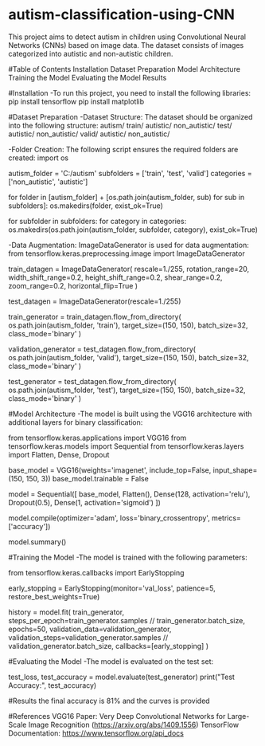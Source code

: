 # autism-classification-using-CNN
This project aims to detect autism in children using Convolutional Neural Networks (CNNs) based on image data. The dataset consists of images categorized into autistic and non-autistic children.

#Table of Contents
Installation
Dataset Preparation
Model Architecture
Training the Model
Evaluating the Model
Results

#Installation
-To run this project, you need to install the following libraries:
pip install tensorflow
pip install matplotlib

#Dataset Preparation
-Dataset Structure:
  The dataset should be organized into the following structure:
autism/
    train/
        autistic/
        non_autistic/
    test/
        autistic/
        non_autistic/
    valid/
        autistic/
        non_autistic/

-Folder Creation:
  The following script ensures the required folders are created:
import os

autism_folder = 'C:/autism'
subfolders = ['train', 'test', 'valid']
categories = ['non_autistic', 'autistic']

for folder in [autism_folder] + [os.path.join(autism_folder, sub) for sub in subfolders]:
    os.makedirs(folder, exist_ok=True)

for subfolder in subfolders:
    for category in categories:
        os.makedirs(os.path.join(autism_folder, subfolder, category), exist_ok=True)
        
-Data Augmentation:
  ImageDataGenerator is used for data augmentation:
from tensorflow.keras.preprocessing.image import ImageDataGenerator

train_datagen = ImageDataGenerator(
    rescale=1./255,
    rotation_range=20,
    width_shift_range=0.2,
    height_shift_range=0.2,
    shear_range=0.2,
    zoom_range=0.2,
    horizontal_flip=True
)

test_datagen = ImageDataGenerator(rescale=1./255)

train_generator = train_datagen.flow_from_directory(
    os.path.join(autism_folder, 'train'),
    target_size=(150, 150),
    batch_size=32,
    class_mode='binary'
)

validation_generator = test_datagen.flow_from_directory(
    os.path.join(autism_folder, 'valid'),
    target_size=(150, 150),
    batch_size=32,
    class_mode='binary'
)

test_generator = test_datagen.flow_from_directory(
    os.path.join(autism_folder, 'test'),
    target_size=(150, 150),
    batch_size=32,
    class_mode='binary'
)

#Model Architecture
-The model is built using the VGG16 architecture with additional layers for binary classification:

from tensorflow.keras.applications import VGG16
from tensorflow.keras.models import Sequential
from tensorflow.keras.layers import Flatten, Dense, Dropout

base_model = VGG16(weights='imagenet', include_top=False, input_shape=(150, 150, 3))
base_model.trainable = False

model = Sequential([
    base_model,
    Flatten(),
    Dense(128, activation='relu'),
    Dropout(0.5),
    Dense(1, activation='sigmoid')
])

model.compile(optimizer='adam',
              loss='binary_crossentropy',
              metrics=['accuracy'])

model.summary()

#Training the Model
-The model is trained with the following parameters:

from tensorflow.keras.callbacks import EarlyStopping

early_stopping = EarlyStopping(monitor='val_loss', patience=5, restore_best_weights=True)

history = model.fit(
    train_generator,
    steps_per_epoch=train_generator.samples // train_generator.batch_size,
    epochs=50,
    validation_data=validation_generator,
    validation_steps=validation_generator.samples // validation_generator.batch_size,
    callbacks=[early_stopping]
)

#Evaluating the Model
-The model is evaluated on the test set:

test_loss, test_accuracy = model.evaluate(test_generator)
print("Test Accuracy:", test_accuracy)

#Results
the final accuracy is 81% and the curves is provided

#References
VGG16 Paper: Very Deep Convolutional Networks for Large-Scale Image Recognition (https://arxiv.org/abs/1409.1556)
TensorFlow Documentation: https://www.tensorflow.org/api_docs






